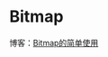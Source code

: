 # Bitmap
博客：[Bitmap的简单使用](https://fanandjiu.com/Bitmap%E7%9A%84%E7%AE%80%E5%8D%95%E4%BD%BF%E7%94%A8/#more)
